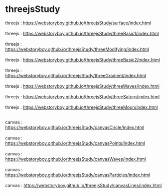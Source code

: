 # threejsStudy

threejs : https://webstoryboy.github.io/threejsStudy/surface/index.html <br><br>
threejs : https://webstoryboy.github.io/threejsStudy/threeBasic1/index.html <br><br>
threejs : https://webstoryboy.github.io/threejsStudy/threeModifying/index.html <br><br>
threejs : https://webstoryboy.github.io/threejsStudy/threeBasic2/index.html <br><br>
threejs : https://webstoryboy.github.io/threejsStudy/threeGradient/index.html <br><br>
threejs : https://webstoryboy.github.io/threejsStudy/threeWaves/index.html <br><br>
threejs : https://webstoryboy.github.io/threejsStudy/threeSaturn/index.html <br><br>
threejs : https://webstoryboy.github.io/threejsStudy/threeMoon/index.html <br><br>

canvas : https://webstoryboy.github.io/threejsStudy/canvasCircle/index.html <br><br>
canvas : https://webstoryboy.github.io/threejsStudy/canvasPoints/index.html <br><br>
canvas : https://webstoryboy.github.io/threejsStudy/canvasWaves/index.html <br><br>
canvas : https://webstoryboy.github.io/threejsStudy/canvasParticles/index.html <br><br>
canvas : https://webstoryboy.github.io/threejsStudy/canvasLines/index.html <br><br>
